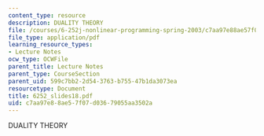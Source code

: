 ```yaml
---
content_type: resource
description: DUALITY THEORY
file: /courses/6-252j-nonlinear-programming-spring-2003/c7aa97e88ae57f07d03679055aa3502a_6252_slides18.pdf
file_type: application/pdf
learning_resource_types:
- Lecture Notes
ocw_type: OCWFile
parent_title: Lecture Notes
parent_type: CourseSection
parent_uid: 599c7bb2-2d54-3763-b755-47b1da3073ea
resourcetype: Document
title: 6252_slides18.pdf
uid: c7aa97e8-8ae5-7f07-d036-79055aa3502a
---
```

DUALITY THEORY

